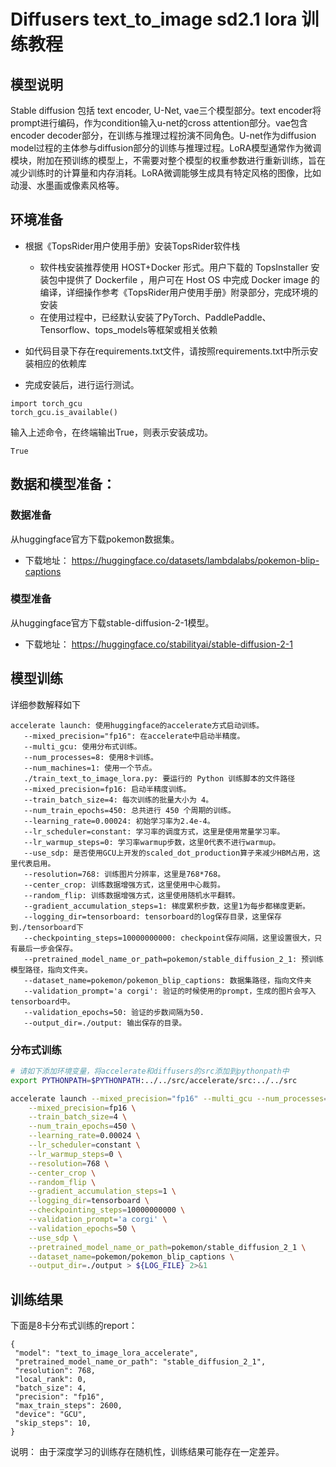 # Diffusers text_to_image sd2.1 lora 训练教程

## 模型说明
Stable diffusion 包括 text encoder, U-Net, vae三个模型部分。text encoder将prompt进行编码，作为condition输入u-net的cross attention部分。vae包含encoder decoder部分，在训练与推理过程扮演不同角色。U-net作为diffusion model过程的主体参与diffusion部分的训练与推理过程。LoRA模型通常作为微调模块，附加在预训练的模型上，不需要对整个模型的权重参数进行重新训练，旨在减少训练时的计算量和内存消耗。LoRA微调能够生成具有特定风格的图像，比如动漫、水墨画或像素风格等。

## 环境准备

* 根据《TopsRider用户使用手册》安装TopsRider软件栈
  * 软件栈安装推荐使用 HOST+Docker 形式。用户下载的 TopsInstaller 安装包中提供了 Dockerfile ，用户可在 Host OS 中完成 Docker image 的编译，详细操作参考《TopsRider用户使用手册》附录部分，完成环境的安装
  * 在使用过程中，已经默认安装了PyTorch、PaddlePaddle、Tensorflow、tops_models等框架或相关依赖
* 如代码目录下存在requirements.txt文件，请按照requirements.txt中所示安装相应的依赖库

* 完成安装后，进行运行测试。
```
import torch_gcu
torch_gcu.is_available()
```
输入上述命令，在终端输出True，则表示安装成功。
```
True
```


##  数据和模型准备：

### 数据准备
从huggingface官方下载pokemon数据集。

* 下载地址：
   https://huggingface.co/datasets/lambdalabs/pokemon-blip-captions

### 模型准备
从huggingface官方下载stable-diffusion-2-1模型。

* 下载地址：
   https://huggingface.co/stabilityai/stable-diffusion-2-1


## 模型训练

详细参数解释如下

```
accelerate launch: 使用huggingface的accelerate方式启动训练。
   --mixed_precision="fp16": 在accelerate中启动半精度。
   --multi_gcu: 使用分布式训练。
   --num_processes=8: 使用8卡训练。
   --num_machines=1: 使用一个节点。
   ./train_text_to_image_lora.py: 要运行的 Python 训练脚本的文件路径
   --mixed_precision=fp16: 启动半精度训练。
   --train_batch_size=4: 每次训练的批量大小为 4。
   --num_train_epochs=450: 总共进行 450 个周期的训练。
   --learning_rate=0.00024: 初始学习率为2.4e-4。
   --lr_scheduler=constant: 学习率的调度方式，这里是使用常量学习率。
   --lr_warmup_steps=0: 学习率warmup步数，这里0代表不进行warmup。
   --use_sdp: 是否使用GCU上开发的scaled_dot_production算子来减少HBM占用，这里代表启用。
   --resolution=768: 训练图片分辨率，这里是768*768。
   --center_crop: 训练数据增强方式，这里使用中心裁剪。
   --random_flip: 训练数据增强方式，这里使用随机水平翻转。
   --gradient_accumulation_steps=1: 梯度累积步数，这里1为每步都梯度更新。
   --logging_dir=tensorboard: tensorboard的log保存目录，这里保存到./tensorboard下
   --checkpointing_steps=10000000000: checkpoint保存间隔，这里设置很大，只有最后一步会保存。
   --pretrained_model_name_or_path=pokemon/stable_diffusion_2_1: 预训练模型路径，指向文件夹。
   --dataset_name=pokemon/pokemon_blip_captions: 数据集路径，指向文件夹
   --validation_prompt='a corgi': 验证的时候使用的prompt，生成的图片会写入tensorboard中。
   --validation_epochs=50: 验证的步数间隔为50.
   --output_dir=./output: 输出保存的目录。

```


### 分布式训练

```bash
# 请如下添加环境变量，将accelerate和diffusers的src添加到pythonpath中
export PYTHONPATH=$PYTHONPATH:../../src/accelerate/src:../../src

accelerate launch --mixed_precision="fp16" --multi_gcu --num_processes=8 --num_machines=1 ./train_text_to_image_lora.py \
    --mixed_precision=fp16 \
    --train_batch_size=4 \
    --num_train_epochs=450 \
    --learning_rate=0.00024 \
    --lr_scheduler=constant \
    --lr_warmup_steps=0 \
    --resolution=768 \
    --center_crop \
    --random_flip \
    --gradient_accumulation_steps=1 \
    --logging_dir=tensorboard \
    --checkpointing_steps=10000000000 \
    --validation_prompt='a corgi' \
    --validation_epochs=50 \
    --use_sdp \
    --pretrained_model_name_or_path=pokemon/stable_diffusion_2_1 \
    --dataset_name=pokemon/pokemon_blip_captions \
    --output_dir=./output > ${LOG_FILE} 2>&1

```

## 训练结果
下面是8卡分布式训练的report：
   ```
{
    "model": "text_to_image_lora_accelerate",
    "pretrained_model_name_or_path": "stable_diffusion_2_1",
    "resolution": 768,
    "local_rank": 0,
    "batch_size": 4,
    "precision": "fp16",
    "max_train_steps": 2600,
    "device": "GCU",
    "skip_steps": 10,
}

   ```
说明： 由于深度学习的训练存在随机性，训练结果可能存在一定差异。